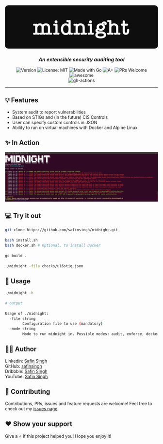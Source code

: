 <p align="center">
  <img src="./assets/logo.png" style="
    border-radius: 10px;
  "/>
</p>

<h3 align="center">
  <i>
    An extensible security auditing tool
  </i>
</h3>

<p align="center">
  <img alt="Version" src="https://img.shields.io/badge/Version-1.0-red.svg" />
  <img alt="License: MIT" src="https://img.shields.io/badge/License-GPLv3-orange.svg" />
  <img alt="Made with Go" src="https://img.shields.io/badge/Made%20with-Go-yellow.svg" />
  <img alt="A+" src="https://goreportcard.com/badge/github.com/safinsingh/midnight">
  <img alt="PRs Welcome" src="https://img.shields.io/badge/PRs-Welcome-blue.svg">
  <img alt="awesome" src="https://img.shields.io/badge/Awesome-Yes-blueviolet">
  <br>
  <img alt="gh-actions" src="https://github.com/safinsingh/midnight/workflows/Go/badge.svg" />
</p>

<hr>

## 💡 Features

- System audit to report vulnerabilities
- Based on STIGs and (in the future) CIS Controls
- User can specify custom controls in JSON
- Ability to run on virtual machines with Docker and Alpine Linux

## ✨ In Action

<p align="center">
  <img src="./assets/screen.png" />
</p>

## 💻 Try it out

```sh
git clone https://github.com/safinsingh/midnight.git

bash install.sh
bash docker.sh # Optional, to install Docker

go build .

./midnight -file checks/u16stig.json
```

## 🔮 Usage

```sh
./midnight -h

# output

Usage of ./midnight:
  -file string
        Configuration file to use (mandatory)
  -mode string
        Mode to run midnight in. Possible modes: audit, enforce, docker (default "audit")

```

## 👨‍💻 Author

Linkedin: [Safin Singh](https://www.linkedin.com/in/safin-singh-b2630918a/) <br>
GitHub: [safinsingh](https://github.com/safinsingh) <br>
Dribbble: [Safin Singh](https://dribbble.com/safinsingh/) <br>
YouTube: [Safin Singh](https://www.youtube.com/channel/UCvb01sUdAgcPAG1j0SLxAtA)

## 🤝 Contributing

Contributions, PRs, issues and feature requests are welcome! Feel free to check out my [issues page](https://github.com/safinsingh/midnight/issues).

## ❤️ Show your support

Give a ⭐️ if this project helped you!
Hope you enjoy it!

